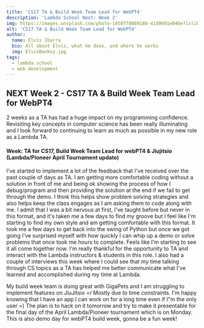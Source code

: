 ```yaml
---
title: 'CS17 TA & Build Week Team Lead for WebPT4'
description: 'Lambda School Next: Week 2'
img: https://images.unsplash.com/photo-1450778869180-41d0601e046e?ixlib=rb-1.2.1&ixid=MXwxMjA3fDB8MHxwaG90by1wYWdlfHx8fGVufDB8fHw%3D&auto=format&fit=crop&w=1450&q=80
alt: 'CS17 TA & Build Week Team Lead for WebPT4'
author:
  name: Elvis Ibarra
  bio: All about Elvis, what he does, and where he works
  img: ElvisBanksy.jpg
tags:
  - lambda school
  - web development
---
```


<section class="weekly">
      <h2><span class="cs14">NEXT</span> Week 2 - <span class="weeklytitle">CS17 TA & Build Week Team Lead for WebPT4</span></h2>
  <p class="intro">
      2 weeks as a TA has had a huge impact on my programming confidence. Revisiting key concepts in computer science has been really illuminating and I look forward to continuing to learn as much as possible in my new role as a Lambda TA. </p>
      <div class="top-content">
    <div class="text-content">
        <h4><span class="daytags">Week: </span> <span class="day">TA for CS17, Build Week Team Lead for webPT4 & Jiujitsio (Lambda/Pioneer April Tournament update)
          </span></h4>
          <p> I've started to implement a lot of the feedback that I've received over the past couple of days as TA. I am getting more comfortable coding without a solution in front of me and being ok showing the process of how I debug/program and then providing the solution at the end if we fail to get through the demo. I think this helps show problem solving strategies and also helps keep the class engages as I am asking them to code along with me. I admit that I was a bit nervous at first, I've taught before but never in this format, and it's taken me a few days to find my groove but I feel  like I'm starting to find my own style and am getting comfortable with this format. It took me a few days to get back into the swing of Python but once we got going I've surprised myself with how quickly I can whip up a demo or solve problems that once took me hours to complete. Feels like I'm starting to see it all come together now. I'm really thankful for the opportunity to TA and interact with the Lambda instructors & students in this role. I also had a couple of interviews this week where I could see that my time talking through CS topics as a TA has helped me better communicate what I've learned and accomplished during my time at Lambda.</p>
  </div>
  <p class="weeklyp"> My build week team is doing great with GigaPets and I am struggling to implement features on JiuJitsio =/ Mostly due to time constraints. I'm happy knowing that I have an app I can work on for a long time even if I"m the only user =) The plan is to hack on it tomorrow and try to make it presentable for the final day of the April Lambda/Pioneer tournament which is on Monday. This is also demo day for webPT4 build week, gonna be a fun week!  </p>
    </section>
